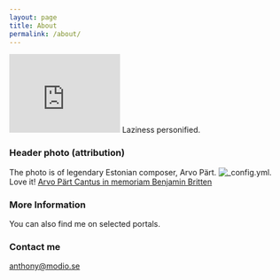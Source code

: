 ```yaml
---
layout: page
title: About
permalink: /about/
---
```

<iframe src="http://githubbadge.appspot.com/highPriestLOL" style="border: 0;height: 142px;width: 200px;overflow: hidden;" frameBorder="0"></iframe>
Laziness personified.

### Header photo (attribution)
The photo is of legendary Estonian composer, Arvo Pärt. 
![_config.yml](http://www.bach-cantatas.com/Pic-Lib-BIG/Part-Arvo-11.jpg).
Love it! [Arvo Pärt Cantus in memoriam Benjamin Britten](https://www.youtube.com/watch?v=82-xbhfNR2g)

### More Information

You can also find me on selected portals.

### Contact me

[anthony@modio.se](mailto:anthony@modio.se)
